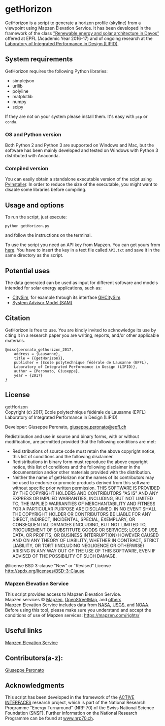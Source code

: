 getHorizon
========================================
GetHorizon is a script to generate a horizon profile (skyline) from a viewpoint using Mapzen Elevation Service.
It has been developed in the framework of the class ["Renewable energy and solar architecture in Davos"](http://edu.epfl.ch/coursebook/fr/renewable-energy-and-solar-architecture-in-davos-PENS-210) offered at EPFL (Academic Year 2016-17) and of ongoing research at the [Laboratory of Integrated Performance in Design (LIPID)](http://lipid.epfl.ch/research/energy).

System requirements
---------------------
GetHorizon requires the following Python libraries:
- simplejson
- urllib
- polyline
- matplotlib
- numpy
- scipy

If they are not on your system please install them. It's easy with `pip` or `conda`.

### OS and Python version
  
Both Python 2 and Python 3 are supported on Windows and Mac, but the software has been mainly developed and tested on Windows with Python 3 distributed with Anaconda.

### Compiled version
  
You can easily obtain a standalone executable version of the scipt using [PyInstaller](http://www.pyinstaller.org/). In order to reduce the size of the executable, you might want to disable some libraries before compiling.

Usage and options
---------------------
To run the script, just execute:

```
python getHorizon.py
```
and follow the instructions on the terminal.

To use the script you need an API key from Mapzen. You can get yours from [here](https://mapzen.com/developers/sign_in). You have to insert the key in a text file called `API.txt` and save it in the same directory as the script.


Potential uses
---------------------

The data generated can be used as  input for different software and models intended for solar energy applications, such as:
- [CitySim](http://citysim.epfl.ch), for example through its interface [GHCitySim](https://github.com/gperonato/GHCitySim).
- [System Advisor Model (SAM)](https://sam.nrel.gov/)


Citation
---------------------
GetHorizon is free to use. You are kindly invited to acknowledge its use by citing it in a research paper you are writing, reports, and/or other applicable materials.
   
	@misc{peronato_gethorizon_2017,
		address = {Lausanne},
		title = {{getHorizon}},
		publisher = {Ecole polytechnique fédérale de Lausanne (EPFL),
		Laboratory of Integrated Performance in Design (LIPID)},
		author = {Peronato, Giuseppe},
		year = {2017}
	}


License
---------------------
getHorizon  
Copyright (c) 2017, Ecole polytechnique fédérale de Lausanne (EPFL)     
Laboratory of Integrated Performance in Design (LIPID)  

Developer: Giuseppe Peronato, giuseppe.peronato@epfl.ch


Redistribution and use in source and binary forms, with or without
modification, are permitted provided that the following conditions are met:
* Redistributions of source code must retain the above copyright notice, this
  list of conditions and the following disclaimer.
* Redistributions in binary form must reproduce the above copyright notice,
  this list of conditions and the following disclaimer in the documentation
  and/or other materials provided with the distribution.
* Neither the name of getHorizon nor the names of its
  contributors may be used to endorse or promote products derived from
  this software without specific prior written permission.
THIS SOFTWARE IS PROVIDED BY THE COPYRIGHT HOLDERS AND CONTRIBUTORS "AS IS"
AND ANY EXPRESS OR IMPLIED WARRANTIES, INCLUDING, BUT NOT LIMITED TO, THE
IMPLIED WARRANTIES OF MERCHANTABILITY AND FITNESS FOR A PARTICULAR PURPOSE ARE
DISCLAIMED. IN NO EVENT SHALL THE COPYRIGHT HOLDER OR CONTRIBUTORS BE LIABLE
FOR ANY DIRECT, INDIRECT, INCIDENTAL, SPECIAL, EXEMPLARY, OR CONSEQUENTIAL
DAMAGES (INCLUDING, BUT NOT LIMITED TO, PROCUREMENT OF SUBSTITUTE GOODS OR
SERVICES; LOSS OF USE, DATA, OR PROFITS; OR BUSINESS INTERRUPTION) HOWEVER
CAUSED AND ON ANY THEORY OF LIABILITY, WHETHER IN CONTRACT, STRICT LIABILITY,
OR TORT (INCLUDING NEGLIGENCE OR OTHERWISE) ARISING IN ANY WAY OUT OF THE USE
OF THIS SOFTWARE, EVEN IF ADVISED OF THE POSSIBILITY OF SUCH DAMAGE.
 
@license BSD 3-clause "New" or "Revised" License <http://spdx.org/licenses/BSD-3-Clause>


### Mapzen Elevation Service
This script provides access to Mapzen Elevation Service.   
Mapzen services © [Mapzen](https://mapzen.com/), [OpenStreetMap](https://www.openstreetmap.org/copyright), and [others](https://mapzen.com/rights/#services-and-data-sources).   
Mapzen Elevation Service includes data from [NASA](https://www2.jpl.nasa.gov/srtm/), [USGS](https://topotools.cr.usgs.gov/gmted_viewer/), and [NOAA](https://www.ngdc.noaa.gov/mgg/global/global.html).   
Before using this tool, please make sure you understand and accept the conditions of use of Mapzen services:
https://mapzen.com/rights/


Useful links
---------------------
[Mapzen Elevation Service](https://mapzen.com/documentation/elevation/elevation-service/)


Contributors(a-z):
---------------------
[Giuseppe Peronato](https://github.com/gperonato)


Acknowledgments
---------------------
This script has been developed in the framework of the [ACTIVE INTERFACES](http://www.activeinterfaces.ch) research project, which is part of the National Research Programme "Energy Turnaround" (NRP 70) of the Swiss National Science Foundation (SNSF). Further information on the National Research Programme can be found at www.nrp70.ch.
